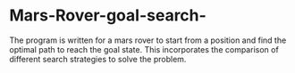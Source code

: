 # Mars-Rover-goal-search-
The program is written for a mars rover to start from a position and find the optimal path to reach the goal state. This incorporates the comparison of different search strategies to solve the problem.
